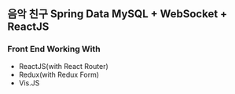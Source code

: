 ## 음악 친구 Spring Data MySQL + WebSocket + ReactJS
### Front End Working With
- ReactJS(with React Router)
- Redux(with Redux Form)
- Vis.JS